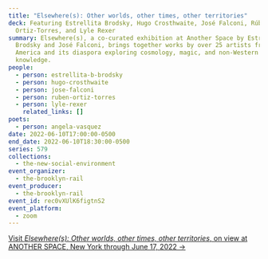 ```yaml
---
title: "Elsewhere(s): Other worlds, other times, other territories"
deck: Featuring Estrellita Brodsky, Hugo Crosthwaite, José Falconi, Rúben
  Ortiz-Torres, and Lyle Rexer
summary: Elsewhere(s), a co-curated exhibition at Another Space by Estrellita
  Brodsky and José Falconi, brings together works by over 25 artists from Latin
  America and its diaspora exploring cosmology, magic, and non-Western forms of
  knowledge.
people:
  - person: estrellita-b-brodsky
  - person: hugo-crosthwaite
  - person: jose-falconi
  - person: ruben-ortiz-torres
  - person: lyle-rexer
    related_links: []
poets:
  - person: angela-vasquez
date: 2022-06-10T17:00:00-0500
end_date: 2022-06-10T18:30:00-0500
series: 579
collections:
  - the-new-social-environment
event_organizer:
  - the-brooklyn-rail
event_producer:
  - the-brooklyn-rail
event_id: rec0vXUlK6figtnS2
event_platform:
  - zoom
---
```

[Visit *Elsewhere(s): Other worlds, other times, other territories*, on view at ANOTHER SPACE, New York through June 17, 2022 →](https://www.anotherspace.org/elsewheres)